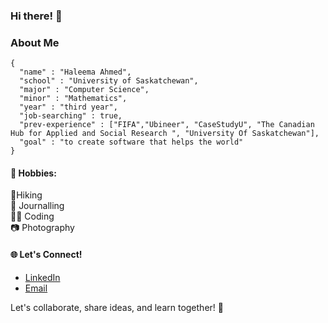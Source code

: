 ### Hi there! 👋

### About Me 
```
{
  "name" : "Haleema Ahmed",
  "school" : "University of Saskatchewan",
  "major" : "Computer Science",
  "minor" : "Mathematics",
  "year" : "third year",
  "job-searching" : true,
  "prev-experience" : ["FIFA","Ubineer", "CaseStudyU", "The Canadian Hub for Applied and Social Research ", "University Of Saskatchewan"],
  "goal" : "to create software that helps the world"
}
```



#### 💫 Hobbies:
🌿Hiking </br>
🌺 Journalling </br>
👩‍💻 Coding  </br>
📷 Photography</br>


#### 🌐 Let's Connect!
- [LinkedIn](https://www.linkedin.com/in/haleema-ahmed-h22/)
- [Email](mailto:hhnimra@gmail.com)
  
Let's collaborate, share ideas, and learn together! 🚀
